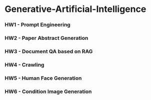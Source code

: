 # Generative-Artificial-Intelligence

### HW1 - Prompt Engineering
### HW2 - Paper Abstract Generation
### HW3 - Document QA based on RAG	
### HW4 - Crawling
### HW5 - Human Face Generation
### HW6 - Condition Image Generation



